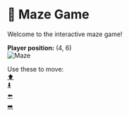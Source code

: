 # 🧩 Maze Game  
Welcome to the interactive maze game!

**Player position:** (4, 6)  
![Maze](https://recognize-instructor-criteria-other.trycloudflare.com/images/pos_4_6.png?t=1760506760658)

Use these to move:  
[⬆️](https://recognize-instructor-criteria-other.trycloudflare.com/move/4_6_w)  
[⬇️](https://recognize-instructor-criteria-other.trycloudflare.com/move/4_6_s)  
[⬅️](https://recognize-instructor-criteria-other.trycloudflare.com/move/4_6_a)  
[➡️](https://recognize-instructor-criteria-other.trycloudflare.com/move/4_6_d)
